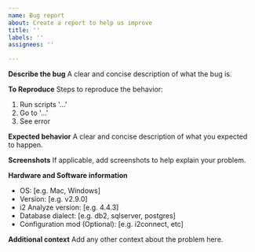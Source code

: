 ```yaml
---
name: Bug report
about: Create a report to help us improve
title: ''
labels: ''
assignees: ''

---
```


**Describe the bug**
A clear and concise description of what the bug is.

**To Reproduce**
Steps to reproduce the behavior:
1. Run scripts '...'
2. Go to '...'
3. See error

**Expected behavior**
A clear and concise description of what you expected to happen.

**Screenshots**
If applicable, add screenshots to help explain your problem.

**Hardware and Software information**
 - OS: [e.g. Mac, Windows]
 - Version: [e.g. v2.9.0]
 - i2 Analyze version: [e.g. 4.4.3]
 - Database dialect: [e.g. db2, sqlserver, postgres]
 - Configuration mod (Optional): [e.g. i2connect, etc]

**Additional context**
Add any other context about the problem here.

